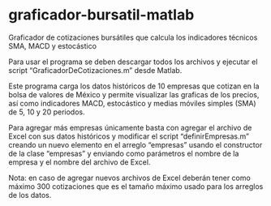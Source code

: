 # graficador-bursatil-matlab
Graficador de cotizaciones bursátiles que calcula los indicadores técnicos SMA, MACD y estocástico

Para usar el programa se deben descargar todos los archivos y ejecutar el script “GraficadorDeCotizaciones.m” desde Matlab.

Este programa carga los datos históricos de 10 empresas que cotizan en la bolsa de valores de México y permite visualizar las graficas de los precios, así como indicadores MACD, estocástico y medias móviles simples (SMA) de 5, 10 y 20 periodos.

Para agregar más empresas únicamente basta con agregar el archivo de Excel con sus datos históricos y modificar el script “definirEmpresas.m” creando un nuevo elemento en el arreglo “empresas” usando el constructor de la clase “empresas” y enviando como parámetros el nombre de la empresa y el nombre del archivo de Excel.

Nota: en caso de agregar nuevos archivos de Excel deberán tener como máximo 300 cotizaciones que es el tamaño máximo usado para los arreglos de los datos. 
